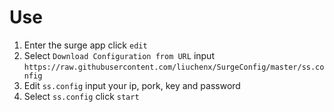 # Use

1. Enter the surge app click `edit` 
2. Select `Download Configuration from URL`  input `https://raw.githubusercontent.com/liuchenx/SurgeConfig/master/ss.config`
3. Edit `ss.config` input your ip, pork, key and password
4. Select `ss.config` click `start`
